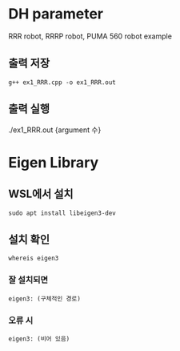 # DH parameter 
RRR robot, RRRP robot, PUMA 560 robot example

## 출력 저장
```
g++ ex1_RRR.cpp -o ex1_RRR.out
```

## 출력 실행
./ex1_RRR.out {argument 수}


# Eigen Library
## WSL에서 설치
```
sudo apt install libeigen3-dev
```

## 설치 확인
```
whereis eigen3
```
### 잘 설치되면 
```
eigen3: (구체적인 경로)
```
### 오류 시
```
eigen3: (비어 있음)
```
